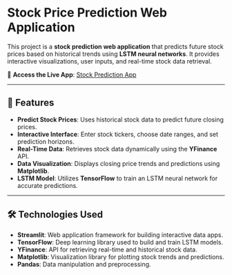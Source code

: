 # Stock Price Prediction Web Application

This project is a **stock prediction web application** that predicts future stock prices based on historical trends using **LSTM neural networks**. It provides interactive visualizations, user inputs, and real-time stock data retrieval.

🔗 **Access the Live App**: [Stock Prediction App](https://aaronab3r-stock-predictor.streamlit.app/)

---

## 🚀 **Features**
- **Predict Stock Prices**: Uses historical stock data to predict future closing prices.
- **Interactive Interface**: Enter stock tickers, choose date ranges, and set prediction horizons.
- **Real-Time Data**: Retrieves stock data dynamically using the **YFinance** API.
- **Data Visualization**: Displays closing price trends and predictions using **Matplotlib**.
- **LSTM Model**: Utilizes **TensorFlow** to train an LSTM neural network for accurate predictions.

---

## 🛠 **Technologies Used**
- **Streamlit**: Web application framework for building interactive data apps.
- **TensorFlow**: Deep learning library used to build and train LSTM models.
- **YFinance**: API for retrieving real-time and historical stock data.
- **Matplotlib**: Visualization library for plotting stock trends and predictions.
- **Pandas**: Data manipulation and preprocessing.

